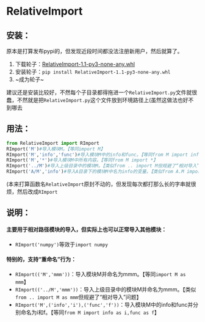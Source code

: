 

# RelativeImport

## 安装：
原本是打算发布pypi的，但发现近段时间都没法注册新用户，然后就算了。<br>
1. 下载轮子：[RelativeImport-1.1-py3-none-any.whl](https://github.com/Ls-Jan/Python_RelativeImport/releases/download/v1.1/RelativeImport-1.1-py3-none-any.whl)
2. 安装轮子：``pip install RelativeImport-1.1-py3-none-any.whl``
3. ~成为轮子~

建议还是安装比较好，不然每个子目录都得拖进一个``RelativeImport.py``文件就很蠢，不然就是把``RelativeImport.py``这个文件放到环境路径上(虽然这做法也好不到哪去

## 用法：
```python
from RelativeImport import RImport
RImport('M')#导入模块M。【等同import M】
RImport('M','info','func')#导入模块M中的info和func。【等同from M import info,func】
RImport('M','*')#导入模块M中所有内容。【等同from M import *】
RImport('../M')#导入上级目录中的模块M。【类似from .. import M但规避了“相对导入”问题】
RImport('A/M','info')#导入A目录下的模块M中名为info的变量。【类似from A.M import info但规避了“相对导入”问题】

```
(本来打算函数名``RelativeImport``原封不动的，但发现每次都打那么长的字串就很烦，然后改成``RImport``


## 说明：

#### 主要用于相对路径模块的导入，但实际上也可以正常导入其他模块：
- ``RImport('numpy')``等效于``import numpy``

#### 特别的，支持“重命名”行为：
- ``RImport(('M','mmm'))``：导入模块M并命名为mmm。【等同``import M as mmm``】
- ``RImport(('../M','mmm'))``：导入上级目录中的模块M并命名为mmm。【类似``from .. import M as mmm``但规避了“相对导入”问题】
- ``RImport('M',('info','i'),('func','f'))``：导入模块M中的info和func并分别命名为i和f。【等同``from M import info as i,func as f``】




